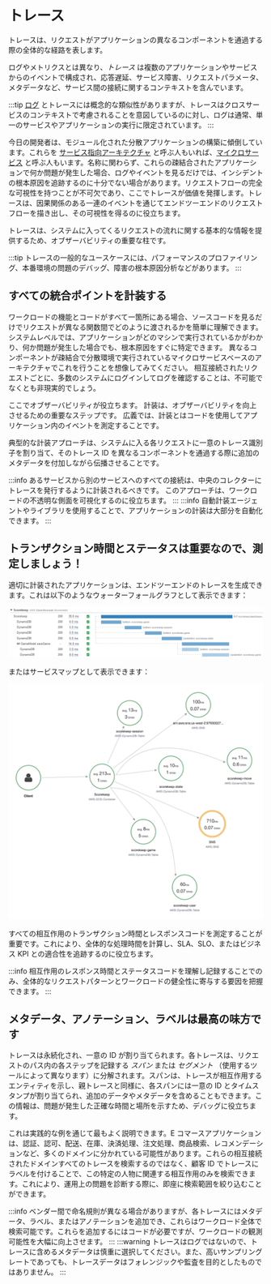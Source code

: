 # トレース

トレースは、リクエストがアプリケーションの異なるコンポーネントを通過する際の全体的な経路を表します。

ログやメトリクスとは異なり、*トレース* は複数のアプリケーションやサービスからのイベントで構成され、応答遅延、サービス障害、リクエストパラメータ、メタデータなど、サービス間の接続に関するコンテキストを含んでいます。

:::tip
    [ログ](../signals/logs/) とトレースには概念的な類似性がありますが、トレースはクロスサービスのコンテキストで考慮されることを意図しているのに対し、ログは通常、単一のサービスやアプリケーションの実行に限定されています。
:::

今日の開発者は、モジュール化された分散アプリケーションの構築に傾倒しています。これらを [サービス指向アーキテクチャ](https://en.wikipedia.org/wiki/Service-oriented_architecture) と呼ぶ人もいれば、[マイクロサービス](https://aws.amazon.com/jp/microservices/) と呼ぶ人もいます。名称に関わらず、これらの疎結合されたアプリケーションで何か問題が発生した場合、ログやイベントを見るだけでは、インシデントの根本原因を追跡するのに十分でない場合があります。リクエストフローの完全な可視性を持つことが不可欠であり、ここでトレースが価値を発揮します。トレースは、因果関係のある一連のイベントを通じてエンドツーエンドのリクエストフローを描き出し、その可視性を得るのに役立ちます。

トレースは、システムに入ってくるリクエストの流れに関する基本的な情報を提供するため、オブザーバビリティの重要な柱です。

:::tip
    トレースの一般的なユースケースには、パフォーマンスのプロファイリング、本番環境の問題のデバッグ、障害の根本原因分析などがあります。
:::



## すべての統合ポイントを計装する

ワークロードの機能とコードがすべて一箇所にある場合、ソースコードを見るだけでリクエストが異なる関数間でどのように渡されるかを簡単に理解できます。
システムレベルでは、アプリケーションがどのマシンで実行されているかがわかり、何か問題が発生した場合でも、根本原因をすぐに特定できます。
異なるコンポーネントが疎結合で分散環境で実行されているマイクロサービスベースのアーキテクチャでこれを行うことを想像してみてください。
相互接続されたリクエストごとに、多数のシステムにログインしてログを確認することは、不可能でなくとも非現実的でしょう。

ここでオブザーバビリティが役立ちます。
計装は、オブザーバビリティを向上させるための重要なステップです。
広義では、計装とはコードを使用してアプリケーション内のイベントを測定することです。

典型的な計装アプローチは、システムに入る各リクエストに一意のトレース識別子を割り当て、そのトレース ID を異なるコンポーネントを通過する際に追加のメタデータを付加しながら伝播させることです。

:::info
    あるサービスから別のサービスへのすべての接続は、中央のコレクターにトレースを発行するように計装されるべきです。
    このアプローチは、ワークロードの不透明な側面を可視化するのに役立ちます。
:::
:::info
    自動計装エージェントやライブラリを使用することで、アプリケーションの計装は大部分を自動化できます。
:::



## トランザクション時間とステータスは重要なので、測定しましょう！

適切に計装されたアプリケーションは、エンドツーエンドのトレースを生成できます。これは以下のようなウォーターフォールグラフとして表示できます：

![WaterFall Trace](../images/waterfall-trace.png)

またはサービスマップとして表示できます：

![servicemap Trace](../images/service-map-trace.png)

すべての相互作用のトランザクション時間とレスポンスコードを測定することが重要です。これにより、全体的な処理時間を計算し、SLA、SLO、またはビジネス KPI との適合性を追跡するのに役立ちます。

:::info
    相互作用のレスポンス時間とステータスコードを理解し記録することでのみ、全体的なリクエストパターンとワークロードの健全性に寄与する要因を把握できます。
:::



## メタデータ、アノテーション、ラベルは最高の味方です

トレースは永続化され、一意の ID が割り当てられます。各トレースは、リクエストのパス内の各ステップを記録する *スパン* または *セグメント* （使用するツールによって異なります）に分解されます。スパンは、トレースが相互作用するエンティティを示し、親トレースと同様に、各スパンには一意の ID とタイムスタンプが割り当てられ、追加のデータやメタデータを含めることもできます。この情報は、問題が発生した正確な時間と場所を示すため、デバッグに役立ちます。

これは実践的な例を通じて最もよく説明できます。E コマースアプリケーションは、認証、認可、配送、在庫、決済処理、注文処理、商品検索、レコメンデーションなど、多くのドメインに分かれている可能性があります。これらの相互接続されたドメインすべてのトレースを検索するのではなく、顧客 ID でトレースにラベルを付けることで、この特定の人物に関連する相互作用のみを検索できます。これにより、運用上の問題を診断する際に、即座に検索範囲を絞り込むことができます。

:::info
    ベンダー間で命名規則が異なる場合がありますが、各トレースにはメタデータ、ラベル、またはアノテーションを追加でき、これらはワークロード全体で検索可能です。これらを追加するにはコードが必要ですが、ワークロードの観測可能性を大幅に向上させます。
:::
:::warning
    トレースはログではないので、トレースに含めるメタデータは慎重に選択してください。また、高いサンプリングレートであっても、トレースデータはフォレンジックや監査を目的としたものではありません。
:::
